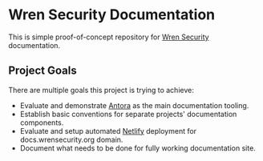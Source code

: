 # Wren Security Documentation

This is simple proof-of-concept repository for [Wren Security](https://wrensecurity.org) documentation.

## Project Goals

There are multiple goals this project is trying to achieve:

* Evaluate and demonstrate [Antora](https://antora.org) as the main documentation tooling.
* Establish basic conventions for separate projects' documentation components.
* Evaluate and setup automated [Netlify](https://www.netlify.com) deployment for docs.wrensecurity.org domain.
* Document what needs to be done for fully working documentation site.

